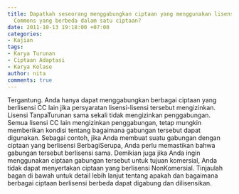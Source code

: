 ```yaml
---
title: Dapatkah seseorang menggabungkan ciptaan yang menggunakan lisensi Creative
  Commons yang berbeda dalam satu ciptaan?
date: 2011-10-13 19:18:00 +07:00
categories:
- Kajian
tags:
- Karya Turunan
- Ciptaan Adaptasi
- Karya Kolase
author: nita
comments: true
---
```


Tergantung. Anda hanya dapat menggabungkan berbagai ciptaan yang berlisensi CC lain jika persyaratan lisensi-lisensi tersebut mengizinkan. Lisensi TanpaTurunan sama sekali tidak mengizinkan penggabungan. Semua lisensi CC lain mengizinkan penggabungan, tetap mungkin memberikan kondisi tentang bagaimana gabungan tersebut dapat digunakan. Sebagai contoh, jika Anda membuat suatu gabungan dengan ciptaan yang berlisensi BerbagiSerupa, Anda perlu memastikan bahwa gabungan tersebut berlisensi sama. Demikian juga jika Anda ingin menggunakan ciptaan gabungan tersebut untuk tujuan komersial, Anda tidak dapat menyertakan ciptaan yang berlisensi NonKomersial. Tinjaulah bagan di bawah untuk detail lebih lanjut tentang apakah dan bagaimana berbagai ciptaan berlisensi berbeda dapat digabung dan dilisensikan.
